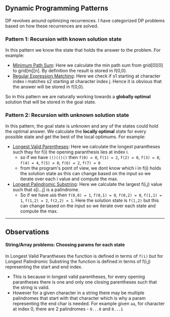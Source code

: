 
## Dynamic Programming Patterns

DP revolves around optimizing recurrences. I have categorized DP problems based on how these recurrences are solved.

### Pattern 1: Recursion with known solution state

In this pattern we know the state that holds the answer to the problem. For example:

- [Minimum Path Sum](https://leetcode.com/problems/minimum-path-sum/): Here we calculate the min path sum from grid[0][0] to grid[m][n]. By definition the result is stored in f(0,0).
- [Regular Expression Matching](https://leetcode.com/problems/regular-expression-matching/): Here we check if s1 starting at character index i matches s2 starting at character index j. Hence it is obvious that the answer will be stored in f(0,0).

So in this pattern we are naturally working towards a **globally optimal** solution that will be stored in the goal state.

### Pattern 2: Recursion with unknown solution state

In this pattern, the goal state is unknown and any of the states could hold the optimal answer. We calculate the **locally optimal** state for every possible state and get the best of the local optimums. For example:

- [Longest Valid Parentheses](https://leetcode.com/problems/longest-valid-parentheses/): Here we calculate the longest parantheses such thay for f(i) the opening paranthesis lies at index i.
  - so if we have `(()(()()` then `f(0) = 0`, `f(1) = 2`, `f(2) = 0`, `f(3) = 0`, `f(4) = 4`, `f(5) = 0`, `f(6) = 2`, `f(7) = 0`
  - from the program's point of view, we dont know which i in f(i) holds the solution state as this can change based on the input so we iterate over each i value and compute the max.
- [Longest Palindromic Substring](https://leetcode.com/problems/longest-palindromic-substring/): Here we calculate the largest f(i,j) value such that s[i...j] is a palindrome.
  - So if we have `abb` then `f(0,0) = 1`, `f(0,1) = 0`, `f(0,2) = 0`, `f(1,1) = 1`, `f(1,2) = 2`, `f(2,2) = 1`. Here the solution state is `f(1,2)` but this can change based on the input so we iterate over each state and compute the max.

----------

## Observations

#### String/Array problems: Choosing params for each state

In Longest Valid Parantheses the function is defined in terms of `f(i)` but for Longest Palindromic Substring the function is defined in terms of f(i,j) representing the start and end index.

- This is because in longest valid parentheses, for every opening parantheses there is one and only one closing parentheses such that the string is valid. 
- However for a given character in a string there may be multiple palindromes that start with that character which is why a param representing the end char is needed. For example given `aa`, for character at index 0, there are 2 palindromes - `0...0` and `0...1`

